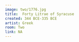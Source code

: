 ```yaml
---
image: two/1776.jpg
title:  Forty Litrae of Syracuse
created: 344 BCE-335 BCE
artist: Greek
room: Two
link: NA
---
```



